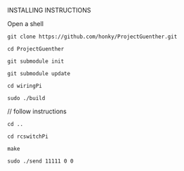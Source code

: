 INSTALLING INSTRUCTIONS

Open a shell

`git clone https://github.com/honky/ProjectGuenther.git` 

`cd ProjectGuenther`

`git submodule init`

`git submodule update`

`cd wiringPi`

`sudo ./build`

// follow instructions

`cd ..`

`cd rcswitchPi`

`make` 

`sudo ./send 11111 0 0`
